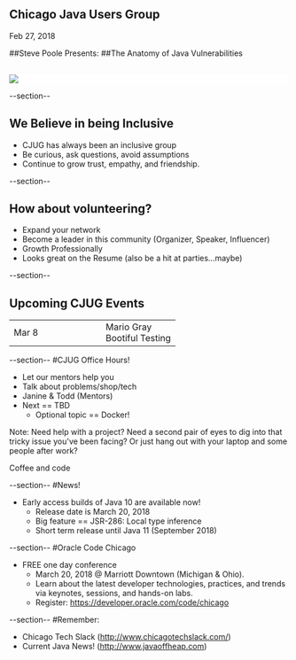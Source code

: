 ## Chicago Java Users Group

Feb 27, 2018

##Steve Poole Presents: 
##The Anatomy of Java Vulnerabilities


<div style="background-color: white; margin-top: 30px;">
	<img src="images/cjug.gif" style="border: none; box-shadow: none;"/>
</div>

--section--
## We Believe in being Inclusive
 * CJUG has always been an inclusive group
 * Be curious, ask questions, avoid assumptions
 * Continue to grow trust, empathy, and friendship.

--section--

## How about volunteering?
 * Expand your network
 * Become a leader in this community (Organizer, Speaker, Influencer)
 * Growth Professionally
 * Looks great on the Resume (also be a hit at parties...maybe)

--section--

## Upcoming CJUG Events
<table class="upcoming-events"  width=800>
<tr>
  <td width=150>Mar 8</td>
  <td>Mario Gray
    <br/>
    Bootiful Testing
  </td>
</tr>
</table>

--section--
#CJUG Office Hours!
* Let our mentors help you
* Talk about problems/shop/tech
* Janine &amp; Todd (Mentors)
* Next == TBD
  * Optional topic == Docker!

Note:
Need help with a project? Need a second pair of eyes to dig into that
tricky issue you've been facing? Or just hang out with your laptop
and some people after work?

Coffee and code

--section--
#News!
* Early access builds of Java 10 are available now!
  * Release date is March 20, 2018
  * Big feature == JSR-286: Local type inference
  * Short term release until Java 11 (September 2018)

--section--
#Oracle Code Chicago
* FREE one day conference
  * March 20, 2018 @ Marriott Downtown (Michigan & Ohio).
  * Learn about the latest developer technologies, practices, and trends via keynotes, sessions, and hands-on labs.
  * Register: https://developer.oracle.com/code/chicago


--section--
#Remember:
 * Chicago Tech Slack (http://www.chicagotechslack.com/)
 * Current Java News! (http://www.javaoffheap.com)

